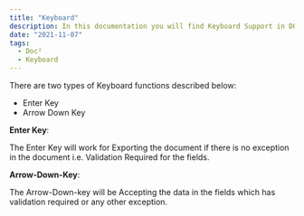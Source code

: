 ```yaml
---
title: "Keyboard"
description: In this documentation you will find Keyboard Support in DOC². You can use the Enter and Arrow-Down-Key as shortcuts.
date: "2021-11-07"
tags:
  - Doc²
  - Keyboard
---
```


There are two types of Keyboard functions described below:

- Enter Key
- Arrow Down Key

**Enter Key**:

The Enter Key will work for Exporting the document if there is no exception in the document i.e. Validation Required for the fields.

**Arrow-Down-Key**:

The Arrow-Down-key will be Accepting the data in the fields which has validation required or any other exception.
